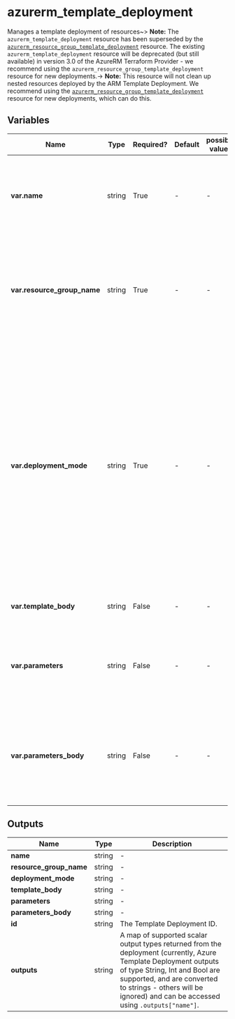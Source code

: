 # azurerm_template_deployment

Manages a template deployment of resources~> **Note:** The `azurerm_template_deployment` resource has been superseded by the [`azurerm_resource_group_template_deployment`](resource_group_template_deployment.html) resource. The existing `azurerm_template_deployment` resource will be deprecated (but still available) in version 3.0 of the AzureRM Terraform Provider - we recommend using the `azurerm_resource_group_template_deployment` resource for new deployments.-> **Note:** This resource will not clean up nested resources deployed by the ARM Template Deployment. We recommend using the [`azurerm_resource_group_template_deployment`](resource_group_template_deployment.html) resource for new deployments, which can do this.

## Variables

| Name | Type | Required? | Default  | possible values | Description |
| ---- | ---- | --------- | -------- | ----------- | ----------- |
| **var.name** | string | True | -  |  -  | Specifies the name of the template deployment. Changing this forces a new resource to be created. | 
| **var.resource_group_name** | string | True | -  |  -  | The name of the resource group in which to create the template deployment. Changing this forces a new resource to be created. | 
| **var.deployment_mode** | string | True | -  |  -  | Specifies the mode that is used to deploy resources. This value could be either `Incremental` or `Complete`. Note that you will almost *always* want this to be set to `Incremental` otherwise the deployment will destroy all infrastructure not specified within the template, and Terraform will not be aware of this. | 
| **var.template_body** | string | False | -  |  -  | Specifies the JSON definition for the template. | 
| **var.parameters** | string | False | -  |  -  | Specifies the name and value pairs that define the deployment parameters for the template. | 
| **var.parameters_body** | string | False | -  |  -  | Specifies a valid Azure JSON parameters file that define the deployment parameters. It can contain KeyVault references | 



## Outputs

| Name | Type | Description |
| ---- | ---- | --------- | 
| **name** | string  | - | 
| **resource_group_name** | string  | - | 
| **deployment_mode** | string  | - | 
| **template_body** | string  | - | 
| **parameters** | string  | - | 
| **parameters_body** | string  | - | 
| **id** | string  | The Template Deployment ID. | 
| **outputs** | string  | A map of supported scalar output types returned from the deployment (currently, Azure Template Deployment outputs of type String, Int and Bool are supported, and are converted to strings - others will be ignored) and can be accessed using `.outputs["name"]`. | 
